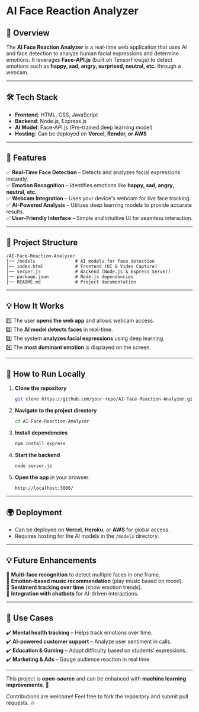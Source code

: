 # AI Face Reaction Analyzer

## 📌 Overview
The **AI Face Reaction Analyzer** is a real-time web application that uses AI and face detection to analyze human facial expressions and determine emotions. It leverages **Face-API.js** (built on TensorFlow.js) to detect emotions such as **happy, sad, angry, surprised, neutral, etc.** through a webcam.

---

## 🛠️ Tech Stack
- **Frontend**: HTML, CSS, JavaScript
- **Backend**: Node.js, Express.js
- **AI Model**: Face-API.js (Pre-trained deep learning model)
- **Hosting**: Can be deployed on **Vercel, Render, or AWS**

---

## 🚀 Features
✅ **Real-Time Face Detection** – Detects and analyzes facial expressions instantly.  
✅ **Emotion Recognition** – Identifies emotions like **happy, sad, angry, neutral, etc.**  
✅ **Webcam Integration** – Uses your device's webcam for live face tracking.  
✅ **AI-Powered Analysis** – Utilizes deep learning models to provide accurate results.  
✅ **User-Friendly Interface** – Simple and intuitive UI for seamless interaction.  

---

## 📂 Project Structure
```
/AI-Face-Reaction-Analyzer
│── /models               # AI models for face detection  
│── index.html            # Frontend (UI & Video Capture)  
│── server.js             # Backend (Node.js & Express Server)  
│── package.json          # Node.js dependencies  
│── README.md             # Project documentation  
```

---

## 💡 How It Works
1️⃣ The user **opens the web app** and allows webcam access.  
2️⃣ The **AI model detects faces** in real-time.  
3️⃣ The system **analyzes facial expressions** using deep learning.  
4️⃣ The **most dominant emotion** is displayed on the screen.  

---

## 🔧 How to Run Locally
1. **Clone the repository**
   ```sh
   git clone https://github.com/your-repo/AI-Face-Reaction-Analyzer.git
   ```
2. **Navigate to the project directory**
   ```sh
   cd AI-Face-Reaction-Analyzer
   ```
3. **Install dependencies**
   ```sh
   npm install express
   ```
4. **Start the backend**
   ```sh
   node server.js
   ```
5. **Open the app** in your browser:  
   ```
   http://localhost:3000/
   ```

---

## 🌍 Deployment
- Can be deployed on **Vercel**, **Heroku**, or **AWS** for global access.  
- Requires hosting for the AI models in the `/models` directory.  

---

## 💡 Future Enhancements
🔹 **Multi-face recognition** to detect multiple faces in one frame.  
🔹 **Emotion-based music recommendation** (play music based on mood).  
🔹 **Sentiment tracking over time** (show emotion trends).  
🔹 **Integration with chatbots** for AI-driven interactions.  

---

## 🎯 Use Cases
✔️ **Mental health tracking** – Helps track emotions over time.  
✔️ **AI-powered customer support** – Analyze user sentiment in calls.  
✔️ **Education & Gaming** – Adapt difficulty based on students’ expressions.  
✔️ **Marketing & Ads** – Gauge audience reaction in real time.  

---

This project is **open-source** and can be enhanced with **machine learning improvements**. 🚀  

Contributions are welcome! Feel free to fork the repository and submit pull requests. 🔥
